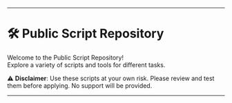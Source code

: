 
---

# 🛠️ Public Script Repository  

Welcome to the Public Script Repository!  
Explore a variety of scripts and tools for different tasks.  

⚠️ **Disclaimer**: Use these scripts at your own risk. Please review and test them before applying. No support will be provided.
 

---
